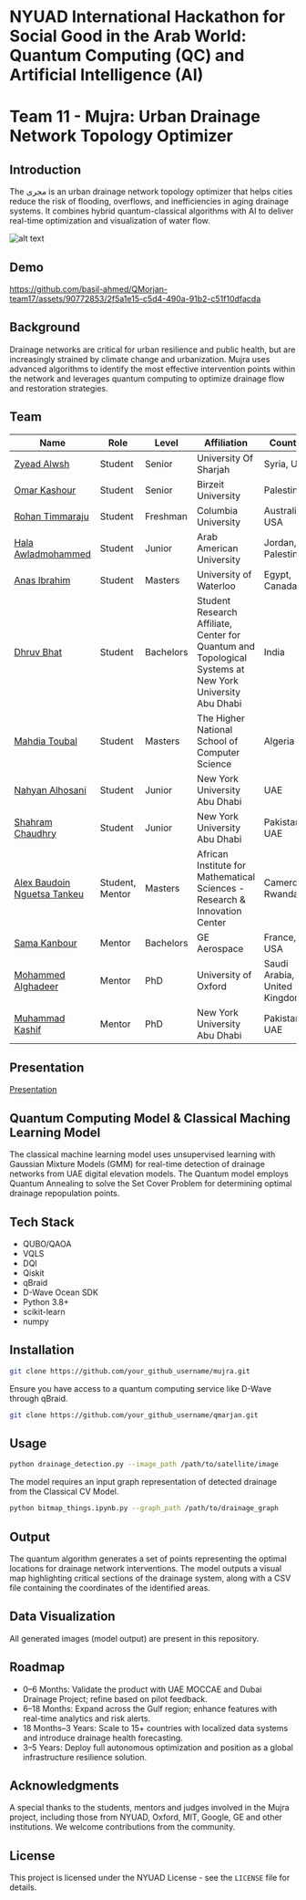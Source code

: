 # NYUAD International Hackathon for Social Good in the Arab World: Quantum Computing (QC) and Artificial Intelligence (AI)

# Team 11 - Mujra: Urban Drainage Network Topology Optimizer

## Introduction
The مجرى is an urban drainage network topology optimizer that helps cities reduce the risk of flooding, overflows, and inefficiencies in aging drainage systems. It combines hybrid quantum-classical algorithms with AI to deliver real-time optimization and visualization of water flow.

![alt text](https://ars.els-cdn.com/content/image/1-s2.0-S0043135421010976-gr3_lrg.jpg)


## Demo
https://github.com/basil-ahmed/QMorjan-team17/assets/90772853/2f5a1e15-c5d4-490a-91b2-c51f10dfacda


## Background

Drainage networks are critical for urban resilience and public health, but are increasingly strained by climate change and urbanization. Mujra uses advanced algorithms to identify the most effective intervention points within the network and leverages quantum computing to optimize drainage flow and restoration strategies.


## Team

| Name  | Role | Level | Affiliation | Country | 
| ------------- | ------------- | ------------- | ------------- | ------------- |
| [Zyead Alwsh](U22106802@sharjah.ac.ae)	| Student	 | Senior |	University Of Sharjah	 | Syria, 	UAE |
| [Omar Kashour](omarkashour45@gmail.com)	| Student	| Senior | 	Birzeit University |	Palestine |
| [Rohan Timmaraju](rt2970@columbia.edu)	| Student	| Freshman | Columbia University |	Australia, USA |
| [Hala Awladmohammed](h.awladmohammed@student.aaup.edu)	|	Student	| Junior |	Arab American University | Jordan, Palestine |
| [Anas Ibrahim](a23ibrah@uwaterloo.ca)	|	Student	|	Masters	|	University of Waterloo | Egypt, Canada |
| [Dhruv Bhat](db4364@nyu.edu)	|	Student	 |	Bachelors	 |	Student Research Affiliate, Center for Quantum and Topological Systems at New York University Abu Dhabi	|	India |
| [Mahdia Toubal](mahdia.toubal@gmail.com)	|	Student	| Masters	| The Higher National School of Computer Science |	Algeria |
| [Nahyan Alhosani](naa506@nyu.edu) | 	Student	 |	Junior | New York University Abu Dhabi | UAE |
| [Shahram Chaudhry](sc9425@nyu.edu) | 	Student	 |	Junior |	New York University Abu Dhabi | Pakistan, UAE |
| [Alex Baudoin Nguetsa Tankeu](anguetsa@aimsric.org) |	Student, Mentor | Masters	| African Institute for Mathematical Sciences - Research & Innovation Center | Cameroon, Rwanda |
| [Sama Kanbour](samakanbour@gmail.com) | 	Mentor |	Bachelors |	GE Aerospace  |	France, USA |
| [Mohammed Alghadeer](mohammed.alghadeer@physics.ox.ac.uk)	|	Mentor |	PhD	 | University of Oxford |	Saudi Arabia, United Kingdom |
| [Muhammad Kashif](muhammadkashif038@gmail.com) | Mentor | PhD | New York University Abu Dhabi | Pakistan, UAE |

## Presentation

[Presentation](https://docs.google.com/presentation/d/1QvU6STsqRpExncq30ouulwNxy55LFzJAiTKUcZwIlGQ/edit?slide=id.g120cbbff307_0_0#slide=id.g120cbbff307_0_0)

## Quantum Computing Model & Classical Maching Learning Model

The classical machine learning model uses unsupervised learning with Gaussian Mixture Models (GMM) for real-time detection of drainage networks from UAE digital elevation models. The Quantum model employs Quantum Annealing to solve the Set Cover Problem for determining optimal drainage repopulation points.

## Tech Stack

- QUBO/QAOA
- VQLS
- DQI
- Qiskit
- qBraid
- D-Wave Ocean SDK
- Python 3.8+
- scikit-learn
- numpy


## Installation

```bash
git clone https://github.com/your_github_username/mujra.git
```

Ensure you have access to a quantum computing service like D-Wave through qBraid.

```bash
git clone https://github.com/your_github_username/qmarjan.git
```

## Usage

```bash
python drainage_detection.py --image_path /path/to/satellite/image
```

The model requires an input graph representation of detected drainage from the Classical CV Model.

```bash
python bitmap_things.ipynb.py --graph_path /path/to/drainage_graph
```

## Output

The quantum algorithm generates a set of points representing the optimal locations for drainage network interventions. The model outputs a visual map highlighting critical sections of the drainage system, along with a CSV file containing the coordinates of the identified areas.


## Data Visualization

All generated images (model output) are present in this repository.


## Roadmap

- 0–6 Months: Validate the product with UAE MOCCAE and Dubai Drainage Project; refine based on pilot feedback.
- 6–18 Months: Expand across the Gulf region; enhance features with real-time analytics and risk alerts.
- 18 Months–3 Years: Scale to 15+ countries with localized data systems and introduce drainage health forecasting.
- 3–5 Years: Deploy full autonomous optimization and position as a global infrastructure resilience solution.


## Acknowledgments

A special thanks to the students, mentors and judges involved in the Mujra project, including those from NYUAD, Oxford, MIT, Google, GE and other institutions. We welcome contributions from the community.


## License

This project is licensed under the NYUAD License - see the `LICENSE` file for details.
